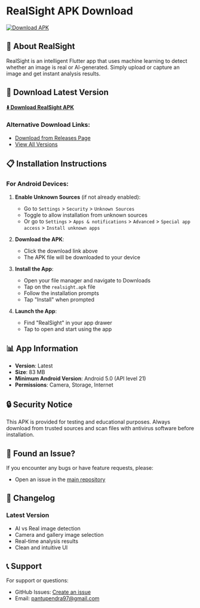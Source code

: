 # RealSight APK Download

[![Download APK](https://img.shields.io/badge/Download-APK-blue?style=for-the-badge&logo=android)](https://github.com/upendrapant/realsight-apk/releases/latest/download/realsight.apk)

## 📱 About RealSight

RealSight is an intelligent Flutter app that uses machine learning to detect whether an image is real or AI-generated. Simply upload or capture an image and get instant analysis results.

## 🔗 Download Latest Version

**[⬇️ Download RealSight APK](https://github.com/upendrapant/realsight-apk/releases/download/v1.0/Real.Sight.-.v1.0.0.apk)**

### Alternative Download Links:
- [Download from Releases Page](https://github.com/upendrapant/realsight-apk/releases)
- [View All Versions](https://github.com/upendrapant/realsight-apk/releases)

## 📋 Installation Instructions

### For Android Devices:

1. **Enable Unknown Sources** (if not already enabled):
   - Go to `Settings` > `Security` > `Unknown Sources`
   - Toggle to allow installation from unknown sources
   - Or go to `Settings` > `Apps & notifications` > `Advanced` > `Special app access` > `Install unknown apps`

2. **Download the APK**:
   - Click the download link above
   - The APK file will be downloaded to your device

3. **Install the App**:
   - Open your file manager and navigate to Downloads
   - Tap on the `realsight.apk` file
   - Follow the installation prompts
   - Tap "Install" when prompted

4. **Launch the App**:
   - Find "RealSight" in your app drawer
   - Tap to open and start using the app

## 📊 App Information

- **Version**: Latest
- **Size**: 83 MB
- **Minimum Android Version**: Android 5.0 (API level 21)
- **Permissions**: Camera, Storage, Internet

## 🔒 Security Notice

This APK is provided for testing and educational purposes. Always download from trusted sources and scan files with antivirus software before installation.

## 🐛 Found an Issue?

If you encounter any bugs or have feature requests, please:
- Open an issue in the [main repository](https://github.com/upendrapant/realsight)

## 📝 Changelog

### Latest Version
- AI vs Real image detection
- Camera and gallery image selection
- Real-time analysis results
- Clean and intuitive UI

## 📞 Support

For support or questions:
- GitHub Issues: [Create an issue](https://github.com/upendrapant/realsight/issues)
- Email: pantupendra97@gmail.com
